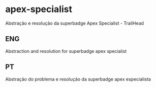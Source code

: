 # apex-specialist
Abstração e resolução da superbadge Apex Specialist - TrailHead

## ENG
Abstraction and resolution for superbadge apex specialist
## PT
Abstração do problema e resolução da superbadge apex especialista

